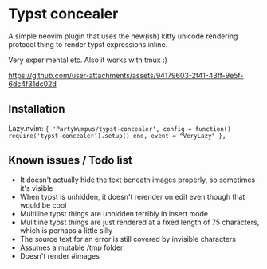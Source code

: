 # Typst concealer

A simple neovim plugin that uses the new(ish) kitty unicode rendering protocol thing to render typst expressions inline.

Very experimental etc. Also it works with tmux :)

https://github.com/user-attachments/assets/94179603-2f41-43ff-9e5f-6dc4f31dc02d

## Installation
Lazy.nvim: `{ 'PartyWumpus/typst-concealer', config = function() require('typst-concealer').setup() end, event = "VeryLazy" },`

## Known issues / Todo list
- It doesn't actually hide the text beneath images properly, so sometimes it's visible
- When typst is unhidden, it doesn't rerender on edit even though that would be cool
- Multiline typst things are unhidden terribly in insert mode
- Mulitline typst things are just rendered at a fixed length of 75 characters, which is perhaps a little silly
- The source text for an error is still covered by invisible characters
- Assumes a mutable /tmp folder
- Doesn't render #images
